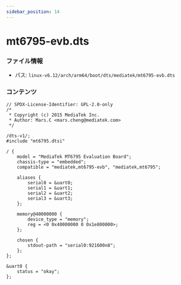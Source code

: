 ```yaml
---
sidebar_position: 14
---
```

# mt6795-evb.dts

### ファイル情報

- パス: `linux-v6.12/arch/arm64/boot/dts/mediatek/mt6795-evb.dts`

### コンテンツ

```dts
// SPDX-License-Identifier: GPL-2.0-only
/*
 * Copyright (c) 2015 MediaTek Inc.
 * Author: Mars.C <mars.cheng@mediatek.com>
 */

/dts-v1/;
#include "mt6795.dtsi"

/ {
	model = "MediaTek MT6795 Evaluation Board";
	chassis-type = "embedded";
	compatible = "mediatek,mt6795-evb", "mediatek,mt6795";

	aliases {
		serial0 = &uart0;
		serial1 = &uart1;
		serial2 = &uart2;
		serial3 = &uart3;
	};

	memory@40000000 {
		device_type = "memory";
		reg = <0 0x40000000 0 0x1e800000>;
	};

	chosen {
		stdout-path = "serial0:921600n8";
	};
};

&uart0 {
	status = "okay";
};

```
